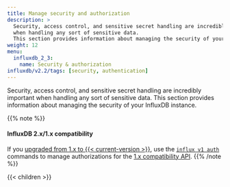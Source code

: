 ```yaml
---
title: Manage security and authorization
description: >
  Security, access control, and sensitive secret handling are incredibly important
  when handling any sort of sensitive data.
  This section provides information about managing the security of your InfluxDB instance.
weight: 12
menu:
  influxdb_2_3:
    name: Security & authorization
influxdb/v2.2/tags: [security, authentication]
---
```


Security, access control, and sensitive secret handling are incredibly important
when handling any sort of sensitive data.
This section provides information about managing the security of your InfluxDB instance.

{{% note %}}
#### InfluxDB 2.x/1.x compatibility
If you [upgraded from 1.x to {{< current-version >}}](/influxdb/v2.2/upgrade/v1-to-v2/),
use the [`influx v1 auth`](/influxdb/v2.2/reference/cli/influx/v1/auth/) commands
to manage authorizations for the [1.x compatibility API](/influxdb/v2.2/reference/api/influxdb-1x/).
{{% /note %}}

{{< children >}}
